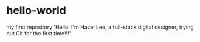 # hello-world
my first repository
'Hello: I'm Hazel Lee, a full-stack digital designer, trying out Git for the first time!!!'

